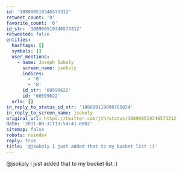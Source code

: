 ```yaml
---
id: '108900519346573312'
retweet_count: '0'
favorite_count: '0'
id_str: '108900519346573312'
retweeted: false
entities:
  hashtags: []
  symbols: []
  user_mentions:
    - name: Joseph Sokoly
      screen_name: jsokoly
      indices:
        - '0'
        - '8'
      id_str: '60599622'
      id: '60599622'
  urls: []
in_reply_to_status_id_str: '108899119090765824'
in_reply_to_screen_name: jsokoly
original_url: https://twitter.com/jth/status/108900519346573312
date: '2011-08-31T13:54:41.000Z'
sitemap: false
robots: noindex
reply: true
title: '@jsokoly I just added that to my bucket list :)'
---
```


@jsokoly I just added that to my bucket list :)